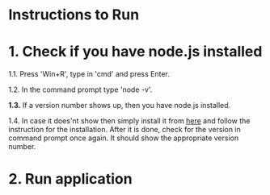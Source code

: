 Instructions to Run
===


# 1. Check if you have node.js installed

1.1. Press 'Win+R', type in 'cmd' and press Enter.  
  
1.2. In the command prompt type 'node -v'.
  
**1.3.** If a version number shows up, then you have node.js installed.
  
1.4. In case it does'nt show then simply install it from [here](https://nodejs.org/en/) and follow the instruction for the installation. After it is done, check for the version in command prompt once again. It should show the appropriate version number.

# 2. Run application
